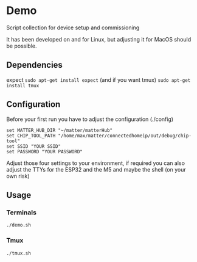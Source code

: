 # Demo

Script collection for device setup and commissioning

It has been developed on and for Linux, but adjusting it for MacOS should be possible.

## Dependencies

expect `sudo apt-get install expect`
(and if you want tmux) `sudo apt-get install tmux`

## Configuration

Before your first run you have to adjust the configuration (./config)

```
set MATTER_HUB_DIR "~/matter/matterHub"
set CHIP_TOOL_PATH "/home/max/matter/connectedhomeip/out/debug/chip-tool"
set SSID "YOUR SSID"
set PASSWORD "YOUR PASSWORD"
```

Adjust those four settings to your environment, if required you can also adjust the TTYs for the ESP32 and the M5 and maybe the shell (on your own risk)

## Usage

### Terminals

`./demo.sh`

### Tmux

`./tmux.sh`
